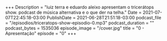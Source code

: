 +++
Description = "luiz terra e eduardo aleixo apresentam o tricerátops show. podcast de música alternativa e o que der na telha."
Date = 2021-07-07T22:45:18-03:00
PublishDate = 2021-06-28T21:51:18-03:00
podcast_file = "/episodios/triceratops-show-episodio-0.mp3"
podcast_duration = ""
podcast_bytes = 1535036
episode_image = "/cover.jpg"
title = "0 - Apresentação"
episode = "0"
+++
